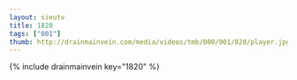 ```yaml
--- 
layout: sieutv
title: 1820
tags: ["001"]
thumb: http://drainmainvein.com/media/videos/tmb/000/001/820/player.jpg
---
```

{% include drainmainvein key="1820" %} 
